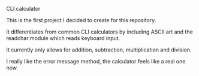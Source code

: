 CLI calculator

This is the first project I decided to create for this repository.

It differentiates from common CLI calculators by including ASCII art and the readchar module which reads keyboard input.

It currently only allows for addition, subtraction, multiplication and division.

I really like the error message method, the calculator feels like a real one now.